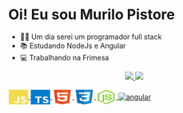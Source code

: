 # Oi! Eu sou Murilo Pistore

- 🧑‍💻 Um dia serei um programador full stack
- 📚 Estudando NodeJs e Angular
- 💻 Trabalhando na Frimesa

<div align="center">
  <a href="https://github.com/TheBud4">
  <img height="150em" src="https://github-readme-stats.vercel.app/apiusername=TheBud4&show_icons=true&theme=midnightpurple&include_all_commits=true&count_private=true"/>
  <img height="150em" src="https://github-readme-stats.vercel.app/api/top-langs/?username=TheBud4&layout=compact&langs_count=7&theme=midnight"/>
</div>
<div style="display: inline_block"><br>
  <img align="center" alt="Kaua-Js" height="30" width="40" src="https://raw.githubusercontent.com/devicons/devicon/master/icons/javascript/javascript-plain.svg">
  <img align="center" alt="Rafa-Ts" height="30" width="40" src="https://raw.githubusercontent.com/devicons/devicon/master/icons/typescript/typescript-plain.svg">
  <img align="center" alt="Kaua-HTML" height="30" width="40" src="https://raw.githubusercontent.com/devicons/devicon/master/icons/html5/html5-original.svg">
  <img align="center" alt="Kaua-CSS" height="30" width="40" src="https://raw.githubusercontent.com/devicons/devicon/master/icons/css3/css3-original.svg">
  <img align="center" alt="Kaua-NodeJs" height="30" width="40" src="https://raw.githubusercontent.com/devicons/devicon/master/icons/nodejs/nodejs-original.svg">
  <img align="center" src="https://angular.io/assets/images/logos/angular/angular.svg" alt="angular" width="40" height="40"/>
</div>
